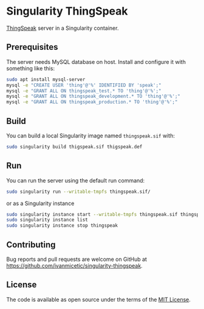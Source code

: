 # Singularity ThingSpeak
[ThingSpeak] server in a Singularity container.

## Prerequisites

The server needs MySQL database on host. Install and configure it with something like this:
```sh
sudo apt install mysql-server
mysql -e "CREATE USER 'thing'@'%' IDENTIFIED BY 'speak';"
mysql -e "GRANT ALL ON thingspeak_test.* TO 'thing'@'%';"
mysql -e "GRANT ALL ON thingspeak_development.* TO 'thing'@'%';"
mysql -e "GRANT ALL ON thingspeak_production.* TO 'thing'@'%';"
``` 

## Build

You can build a local Singularity image named `thingspeak.sif` with:

```sh
sudo singularity build thigspeak.sif thigspeak.def
```

## Run

You can run the server using the default run command:

```sh
sudo singularity run --writable-tmpfs thingspeak.sif/
```
or as a Singularity instance

```sh
sudo singularity instance start --writable-tmpfs thingspeak.sif thingspeak
sudo singularity instance list
sudo singularity instance stop thingspeak
```
## Contributing

Bug reports and pull requests are welcome on GitHub at
https://github.com/ivanmicetic/singularity-thingspeak.

## License

The code is available as open source under the terms of the [MIT License].

[ThingSpeak]: https://github.com/iobridge/thingspeak
[MIT License]: http://opensource.org/licenses/MIT
